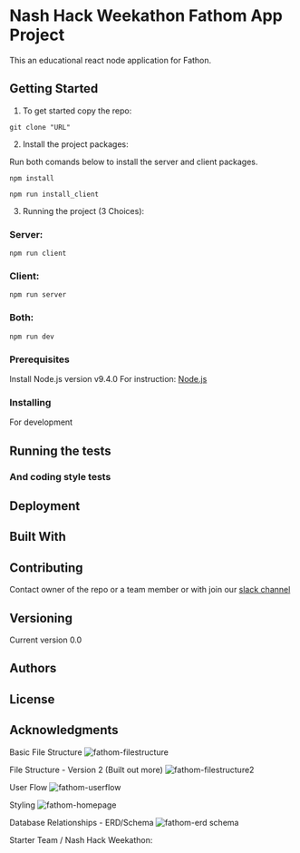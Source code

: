# Nash Hack Weekathon Fathom App Project

This an educational react node application for Fathon.  

## Getting Started

1. To get started copy the repo:
```node
git clone "URL"
``` 
2. Install the project packages:

Run both comands below to install the server and client packages.
```node 
npm install
```
```node
npm run install_client
``` 
3. Running the project (3 Choices):
### Server: 
```node 
npm run client
```
### Client: 
```node 
npm run server
```
### Both: 
```node 
npm run dev
```

### Prerequisites

Install Node.js version v9.4.0
For instruction: [Node.js](https://nodejs.org/)

### Installing

For development

## Running the tests

### And coding style tests

## Deployment

## Built With

## Contributing

Contact owner of the repo or a team member or with join our [slack channel](https://fathompbc.slack.com/)

## Versioning

Current version 0.0

## Authors

## License

## Acknowledgments

Basic File Structure
![fathom-filestructure](https://user-images.githubusercontent.com/38431674/47262532-41ea3200-d4b0-11e8-95ab-6d2bc1ab46f3.jpeg)

File Structure - Version 2 (Built out more)
![fathom-filestructure2](https://user-images.githubusercontent.com/38431674/47269442-43a10d80-d523-11e8-82e1-c57e844000f8.jpeg)

User Flow
![fathom-userflow](https://user-images.githubusercontent.com/38431674/47262539-a5745f80-d4b0-11e8-896d-91c7410b8a80.jpeg)

Styling
![fathom-homepage](https://user-images.githubusercontent.com/38431674/47262553-e53b4700-d4b0-11e8-8806-fc04b0135c5d.jpeg)

Database Relationships - ERD/Schema
![fathom-erd schema](https://user-images.githubusercontent.com/38431674/47269376-71398700-d522-11e8-964a-8abe9163a9ea.jpeg)

Starter Team / Nash Hack Weekathon: 
